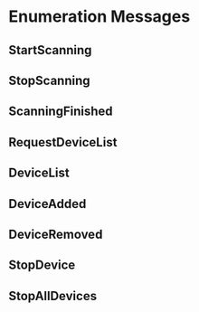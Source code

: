 # Enumeration Messages


## StartScanning


## StopScanning


## ScanningFinished


## RequestDeviceList


## DeviceList


## DeviceAdded


## DeviceRemoved


## StopDevice


## StopAllDevices

